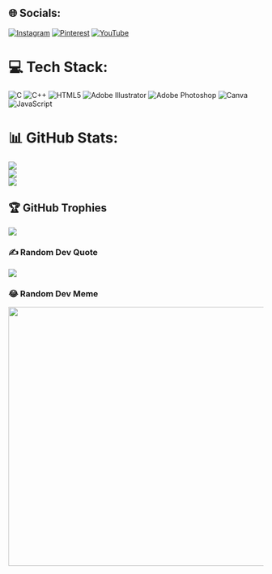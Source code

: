 
## 🌐 Socials:
[![Instagram](https://img.shields.io/badge/Instagram-%23E4405F.svg?logo=Instagram&logoColor=white)](https://instagram.com/prozacnzoloft) [![Pinterest](https://img.shields.io/badge/Pinterest-%23E60023.svg?logo=Pinterest&logoColor=white)](https://pinterest.com/prozacnzoloft) [![YouTube](https://img.shields.io/badge/YouTube-%23FF0000.svg?logo=YouTube&logoColor=white)](https://youtube.com/@prozacnzoloft) 

# 💻 Tech Stack:
![C](https://img.shields.io/badge/c-%2300599C.svg?style=for-the-badge&logo=c&logoColor=white) ![C++](https://img.shields.io/badge/c++-%2300599C.svg?style=for-the-badge&logo=c%2B%2B&logoColor=white) ![HTML5](https://img.shields.io/badge/html5-%23E34F26.svg?style=for-the-badge&logo=html5&logoColor=white) ![Adobe Illustrator](https://img.shields.io/badge/adobeillustrator-%23FF9A00.svg?style=for-the-badge&logo=adobeillustrator&logoColor=white) ![Adobe Photoshop](https://img.shields.io/badge/adobephotoshop-%2331A8FF.svg?style=for-the-badge&logo=adobephotoshop&logoColor=white) ![Canva](https://img.shields.io/badge/Canva-%2300C4CC.svg?style=for-the-badge&logo=Canva&logoColor=white) ![JavaScript](https://img.shields.io/badge/javascript-%23323330.svg?style=for-the-badge&logo=javascript&logoColor=%23F7DF1E)
# 📊 GitHub Stats:
![](https://github-readme-stats.vercel.app/api?username=prozacnzoloft&theme=vue-dark&hide_border=false&include_all_commits=false&count_private=false)<br/>
![](https://github-readme-streak-stats.herokuapp.com/?user=prozacnzoloft&theme=vue-dark&hide_border=false)<br/>
![](https://github-readme-stats.vercel.app/api/top-langs/?username=prozacnzoloft&theme=vue-dark&hide_border=false&include_all_commits=false&count_private=false&layout=compact)

## 🏆 GitHub Trophies
![](https://github-profile-trophy.vercel.app/?username=prozacnzoloft&theme=radical&no-frame=false&no-bg=true&margin-w=4)

### ✍️ Random Dev Quote
![](https://quotes-github-readme.vercel.app/api?type=vetical&theme=radical)

### 😂 Random Dev Meme
<img src="[https://random-memer.herokuapp.com/](https://urlme.me/success/typed_a_url/made_a_meme.jpg)" width="512px"/>

<!-- Proudly created with GPRM ( https://gprm.itsvg.in ) -->
